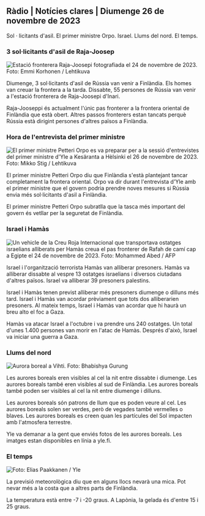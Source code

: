 Ràdio \| Notícies clares \| Diumenge 26 de novembre de 2023
---------------------------------------------

Sol · licitants d'asil. El primer ministre Orpo. Israel. Llums del nord. El temps.

### 3 sol·licitants d'asil de Raja-Joosep

![Estació fronterera Raja-Joosepi fotografiada el 24 de novembre de 2023. Foto: Emmi Korhonen / Lehtikuva](https://images.cdn.yle.fi/image/upload/c_crop,h_2880,w_5120,x_0,y_424/ar_1.7777777777777777,c_fill,g_faces,h_675,w_1200/dpr_1.0/q_auto:eco/f_auto/fl_lossy/v1700842179/39-120631365609f1502)

Diumenge, 3 sol·licitants d'asil de Rússia van venir a Finlàndia. Els homes van creuar la frontera a la tarda. Dissabte, 55 persones de Rússia van venir a l'estació fronterera de Raja-Joosepi d'Inari.

Raja-Jooseppi és actualment l'únic pas fronterer a la frontera oriental de Finlàndia que està obert. Altres passos fronterers estan tancats perquè Rússia està dirigint persones d'altres països a Finlàndia.

### Hora de l'entrevista del primer ministre

![El primer ministre Petteri Orpo es va preparar per a la sessió d'entrevistes del primer ministre d'Yle a Kesäranta a Hèlsinki el 26 de novembre de 2023. Foto: Mikko Stig / Lehtikuva](https://images.cdn.yle.fi/image/upload/c_crop,h_2772,W_4928,X_0,Y_207/AR_1.7777777777777777,C_Fill,G_FACES,H_675,W_1200/DPR_1.0/Q_Auto:ECO/F_AUTO/FL_LOSSY/V1701000739/39-12068106563335CCB83292929)

El primer ministre Petteri Orpo diu que Finlàndia s'està plantejant tancar completament la frontera oriental. Orpo va dir durant l'entrevista d'Yle amb el primer ministre que el govern podria prendre noves mesures si Rússia envia més sol·licitants d'asil a Finlàndia.

El primer ministre Petteri Orpo subratlla que la tasca més important del govern és vetllar per la seguretat de Finlàndia.

### Israel i Hamàs

![Un vehicle de la Creu Roja Internacional que transportava ostatges israelians alliberats per Hamàs creua el pas fronterer de Rafah de camí cap a Egipte el 24 de novembre de 2023. Foto: Mohammed Abed / AFP](https://images.cdn.yle.fi/image/upload/c_crop,h_2079,w_3696,x_0,y_366/ar_1.7777777777777777,c_fill,g_faces,h_675,w_1200/dpr_1.0/q_auto:eco/f_lossy/f_02/f_02/f_02/f_02/f_02/f_02/f_02/f_02/vl636560e4e1a0ebe)

Israel i l'organització terrorista Hamàs van alliberar presoners. Hamàs va alliberar dissabte al vespre 13 ostatges israelians i diversos ciutadans d'altres països. Israel va alliberar 39 presoners palestins.

Israel i Hamàs tenen previst alliberar més presoners diumenge o dilluns més tard. Israel i Hamàs van acordar prèviament que tots dos alliberarien presoners. Al mateix temps, Israel i Hamàs van acordar que hi haurà un breu alto el foc a Gaza.

Hamàs va atacar Israel a l'octubre i va prendre uns 240 ostatges. Un total d'unes 1.400 persones van morir en l'atac de Hamàs. Després d'això, Israel va iniciar una guerra a Gaza.

### Llums del nord

![Aurora boreal a Vihti. Foto: Bhabishya Gurung](https://images.cdn.yle.fi/image/upload/c_crop,h_360,w_640,x_0,y_443/ar_1.777777777777777,c_fill,g_faces,h_675,w_p_12000/d_qr_auto.eco/f_auto/fl_lossy/v1700996219/39-120676065630ab4cbda3)

Les aurores boreals eren visibles al cel la nit entre dissabte i diumenge. Les aurores boreals també eren visibles al sud de Finlàndia. Les aurores boreals també poden ser visibles al cel la nit entre diumenge i dilluns.

Les aurores boreals són patrons de llum que es poden veure al cel. Les aurores boreals solen ser verdes, però de vegades també vermelles o blaves. Les aurores boreals es creen quan les partícules del Sol impacten amb l'atmosfera terrestre.

Yle va demanar a la gent que enviés fotos de les aurores boreals. Les imatges estan disponibles en línia a yle.fi.

### El temps

![ Foto: Elias Paakkanen / Yle](https://images.cdn.yle.fi/image/upload/c_crop,h_1080,w_1919,x_0,y_0/ar_1.7777777777777777,c_fill,g_faces,h_670.0/q_auto:eco/f_auto/fl_lossy/v1701007097/39-120685165634edcb0ac7)

La previsió meteorològica diu que en alguns llocs nevarà una mica. Pot nevar més a la costa que a altres parts de Finlàndia.

La temperatura està entre -7 i -20 graus. A Lapònia, la gelada és d'entre 15 i 25 graus.